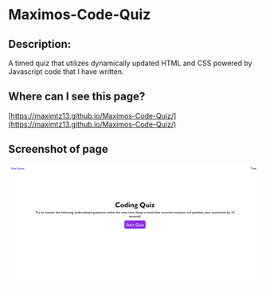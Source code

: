 # Maximos-Code-Quiz

## Description:

A timed quiz that utilizes dynamically updated HTML and CSS powered by Javascript code that I have written.

## Where can I see this page?

 [https://maximtz13.github.io/Maximos-Code-Quiz/](https://maximtz13.github.io/Maximos-Code-Quiz/)

## Screenshot of page
![Maximo's Code Quiz](./assets/quiz.png)

